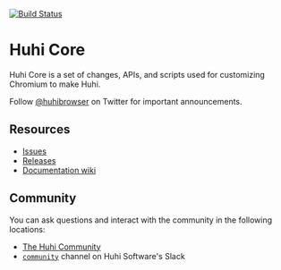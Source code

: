 [![Build Status](https://travis-ci.org/huhisoft/huhi-core.svg?branch=main)](https://travis-ci.org/huhisoft/huhi-core)

# Huhi Core

Huhi Core is a set of changes, APIs, and scripts used for customizing Chromium to make Huhi.

Follow [@huhibrowser](https://twitter.com/huhibrowser) on Twitter for important
announcements.

## Resources

- [Issues](https://github.com/huhisoft/huhi-browser/issues)
- [Releases](https://github.com/huhisoft/huhi-browser/releases)
- [Documentation wiki](https://github.com/huhisoft/huhi-browser/wiki)

## Community

You can ask questions and interact with the community in the following
locations:
- [The Huhi Community](https://community.huhisoft.com/)
- [`community`](https://huhibrowser.slack.com) channel on Huhi Software's Slack
